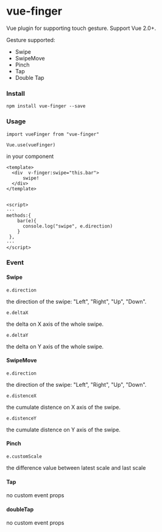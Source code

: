 # vue-finger

Vue plugin for  supporting touch gesture. Support Vue 2.0+.

Gesture supported:

+ Swipe
+ SwipeMove
+ Pinch
+ Tap
+ Double Tap


### Install

```
npm install vue-finger --save
```

### Usage

```
import vueFinger from "vue-finger"

Vue.use(vueFinger)

```

in your component

```
<template>
  <div  v-finger:swipe="this.bar">
      swipe!
  </div>
</template>


<script>
···
methods:{
    bar(e){
      console.log("swipe", e.direction)
    }
 },
···
</script>

```


### Event

#### Swipe

`e.direction`

the direction of the swipe: "Left", "Right", "Up", "Down".

`e.deltaX`

the delta on X axis of the whole swipe.

`e.deltaY`

the delta on Y axis of the whole swipe.

#### SwipeMove

`e.direction`

the direction of the swipe: "Left", "Right", "Up", "Down".

`e.distenceX`

the cumulate distence on X axis of the swipe.

`e.distenceY`

the cumulate distence on Y axis of the swipe.

#### Pinch

`e.customScale`

the difference value between latest scale and last scale

#### Tap

no custom event props 

#### doubleTap

no custom event props 

